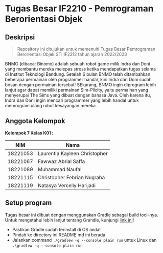 # Tugas Besar IF2210 - Pemrograman Berorientasi Objek

## Deskripsi

> Repository ini ditujukan untuk memenuhi Tugas Besar Pemrograman Berorientasi Objek STI IF2212 tahun ajaran 2022/2023

BNMO (dibaca: Binomo) adalah sebuah robot game milik Indra dan Doni yang membantu mereka melepas stress ketika mendapatkan tugas selama di Institut Teknologi Bandung. Setelah 6 bulan BNMO telah ditambahkan beberapa permainan oleh programmer handal, kini Indra dan Doni sudah bosan dengan permainan tersebut! SEkarang, BNMO ingin diprogram lebih lanjut agar dapat memiliki permainan Sim-Plicity, yaitu permainan yang menyerupai The Sims yang dibuat dengan bahasa Java. Oleh karena itu, Indra dan Doni ingin mencari programmer yang lebih handal untuk memrogram ulang robot kesayangan mereka.

## Anggota Kelompok

**Kelompok 7 Kelas K01 :**

| NIM          | Nama                           |
| ---          | ---                            |
| 18221053     | Laurentia Kayleen Christopher  |
| 18221067     | Fawwaz Abrial Saffa            |
| 18221089     | Muhammad Naufal                |
| 18221115     | Christopher Febrian Nugraha    |
| 18221119     | Natasya Vercelly Harijadi      |

## Setup program
Tugas besar ini dibuat dengan menggunakan Gradle sebagai build tool-nya. Untuk mengetahui lebih lanjut tentang Grandle, kunjungi [link ini](https://guides.gradle.org/creating-new-gradle-builds/)!

- Pastikan Gradle sudah terinstall di OS anda!
- Pindah ke directory ini README.md ini berada
- Jalankan command `./gradlew -q --console plain run` untuk Linux dan `.\gradlew -q --console plain run`
